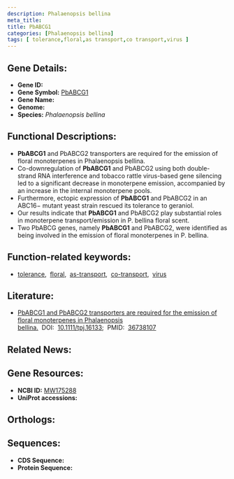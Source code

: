 ```yaml
---
description: Phalaenopsis bellina
meta_title:
title: PbABCG1
categories: [Phalaenopsis bellina]
tags: [ tolerance,floral,as transport,co transport,virus ]
---
```


## Gene Details:
- **Gene ID:** []()
- **Gene Symbol:** <u>PbABCG1</u>
- **Gene Name:** 
- **Genome:** []()
- **Species:** *Phalaenopsis bellina*

## Functional Descriptions:
   - **PbABCG1** and PbABCG2 transporters are required for the emission of floral monoterpenes in Phalaenopsis bellina.
   - Co-downregulation of **PbABCG1** and PbABCG2 using both double-strand RNA interference and tobacco rattle virus-based gene silencing led to a significant decrease in monoterpene emission, accompanied by an increase in the internal monoterpene pools.
   - Furthermore, ectopic expression of **PbABCG1** and PbABCG2 in an ABC16− mutant yeast strain rescued its tolerance to geraniol.
   - Our results indicate that **PbABCG1** and PbABCG2 play substantial roles in monoterpene transport/emission in P. bellina floral scent.
   - Two PbABCG genes, namely **PbABCG1** and PbABCG2, were identified as being involved in the emission of floral monoterpenes in P. bellina.

## Function-related keywords:
   - [tolerance](/tags/tolerance/),&nbsp;&nbsp;[floral](/tags/floral/),&nbsp;&nbsp;[as-transport](/tags/as-transport/),&nbsp;&nbsp;[co-transport](/tags/co-transport/),&nbsp;&nbsp;[virus](/tags/virus/)

## Literature:
   - [PbABCG1 and PbABCG2 transporters are required for the emission of floral monoterpenes in Phalaenopsis bellina.](https://doi.org/10.1111/tpj.16133)&nbsp;&nbsp;DOI:&nbsp;&nbsp;[10.1111/tpj.16133](https://doi.org/10.1111/tpj.16133);&nbsp;&nbsp;PMID:&nbsp;&nbsp;[36738107](https://pubmed.ncbi.nlm.nih.gov/36738107/)

## Related News:

## Gene Resources:
- **NCBI ID:**  [MW175288](https://www.ncbi.nlm.nih.gov/gene/?term=MW175288)
- **UniProt accessions:**  [](https://www.uniprot.org/uniprotkb//entry)

## Orthologs:

## Sequences:
- **CDS Sequence:**
- **Protein Sequence:**

